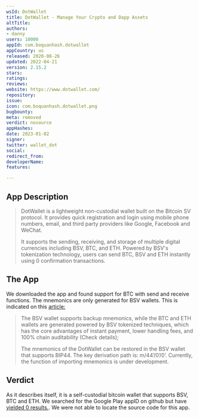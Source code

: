 ```yaml
---
wsId: DotWallet
title: DotWallet - Manage Your Crypto and Dapp Assets
altTitle: 
authors:
- danny
users: 10000
appId: com.boquanhash.dotwallet
appCountry: us
released: 2020-08-26
updated: 2022-04-21
version: 2.15.2
stars: 
ratings: 
reviews: 
website: https://www.dotwallet.com/
repository: 
issue: 
icon: com.boquanhash.dotwallet.png
bugbounty: 
meta: removed
verdict: nosource
appHashes: 
date: 2023-01-02
signer: 
twitter: wallet_dot
social: 
redirect_from: 
developerName: 
features: 

---
```


## App Description

> DotWallet is a lightweight non-custodial wallet built on the Bitcoin SV protocol. It provides quick registration and login using mobile phone numbers, email, and third party providers like Google, Facebook and WeChat.
>
> It supports the sending, receiving, and storage of multiple digital currencies including BSV, BTC, and ETH. Powered by BSV's tokenization technology, users can send BTC, BSV and ETH instantly using 0 confirmation transactions.

## The App

We downloaded the app and found support for BTC with send and receive functions. The mnemonics are only generated for BSV wallets. This is indicated on this [article:](https://www.dotwallet.com/en/article/208)

> The BSV wallet supports backup mnemonics, while the BTC and ETH wallets are generated powered by BSV tokenized techniques, which has the core advantages of instant payment, lower handling fees, and 100% chain auditability (Check details);
>
> The mnemonics of the DotWallet can be restored in the BSV wallet that supports BIP44. The key derivation path is: m/44’/0’/0’. Currently, the function of importing mnemonics is under development.

## Verdict

As it describes itself, it is a self-custodial bitcoin wallet that supports BSV, BTC and ETH. We searched for the Google Play appID on github but have [yielded 0 results.](https://github.com/search?q=com.boquanhash.dotwallet). We were not able to locate the source code for this app.
